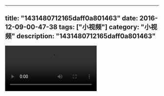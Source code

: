 
---
title: "1431480712165daff0a801463"
date: 2016-12-09-00-47-38
tags: ["小视频"]
category: "小视频"
description: "1431480712165daff0a801463"
---
<video src="http://ohtsqip0g.bkt.clouddn.com/1431480712165daff0a801463.mp4" controls="controls"></video>
